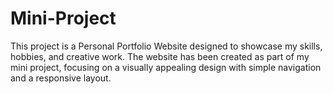 # Mini-Project
This project is a Personal Portfolio Website designed to showcase my skills, hobbies, and creative work. The website has been created as part of my mini project, focusing on a visually appealing design with simple navigation and a responsive layout.
